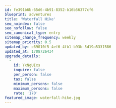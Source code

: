```yaml
---
id: fe391b6b-65d6-4b91-8352-b16b56377cf6
blueprint: adventures
title: 'Waterfall Hike'
seo_noindex: false
seo_nofollow: false
seo_canonical_type: entry
sitemap_change_frequency: weekly
sitemap_priority: 0.5
updated_by: c69010f5-4ef6-4fb1-b93b-5d19a5331586
updated_at: 1708726434
upgrade_details:
  -
    id: YxNgUIxs
    inquire: false
    per_person: false
    tax: false
    minimum_persons: false
    maximum_persons: false
    rate: '170'
featured_image: waterfall-hike.jpg
---
```


